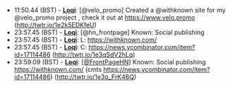 * <a id="11:50.44">11:50.44 (BST)</a> - __[Loqi](https://github.com/Loqi)__: [@velo_promo] Created a @withknown site for my @velo_promo project , check it out at https://www.velo.promo (http://twtr.io/1e2k5EDKfeU)
* <a id="23:57.45">23:57.45 (BST)</a> - __[Loqi](https://github.com/Loqi)__: [@hn_frontpage] Known: Social publishing
* <a id="23:57.45">23:57.45 (BST)</a> - __[Loqi](https://github.com/Loqi)__: L: https://withknown.com/
* <a id="23:57.45">23:57.45 (BST)</a> - __[Loqi](https://github.com/Loqi)__: C: https://news.ycombinator.com/item?id=17114486 (http://twtr.io/1e3qSdV2hLq)
* <a id="23:59.09">23:59.09 (BST)</a> - __[Loqi](https://github.com/Loqi)__: [<a href="https://twitter.com/FrontPageHN">@FrontPageHN</a>] Known: Social publishing https://withknown.com/ (cmts https://news.ycombinator.com/item?id=17114486) (http://twtr.io/1e3q_FrK46Q)
